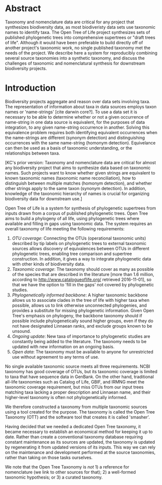 # Abstract

Taxonomy and nomenclature data are critical for any project that
synthesizes biodiversity data, as most biodiveristy data sets use
taxonomic names to identify taxa. The Open Tree of Life project
synthesizes sets of published phylogenetic trees into comprehensive
supertrees or "draft trees of life". Although it would have been
preferable to build directly off of another project's taxonomic work,
no single published taxonomy met the needs of the project. We describe
here a system for reproducibly combining several source taxonomies
into a synthetic taxonomy, and discuss the challenges of taxonomic and
nomenclatural synthesis for downstream biodiversity projects.

# Introduction

Biodiversity projects aggregate and reason over data sets involving
taxa.  The representation of information about taxa in data sources
employs taxon names or 'name-strings' [cite darwin core?].  To use a
data set it is necessary to be able to determine whether or not a
given occurrence of name-string in one data source is equivalent, for
the purposes of data integration, to any given name-string occurrence
in another.  Solving this equivalence problem requires both
identifying equivalent occurrences when the name-strings are different
(synonym detection) and distinguishing occurrences with the same
name-string (homonym detection).  Equivelance can then be used as a
basis of taxonomic understanding, or the relationships between taxa.

[KC's prior version: Taxonomy and nomenclature data are critical for almost any
biodiversity project that aims to synthesize data based on taxonomic
names. Such projects want to know whether given strings are equivalent
to known taxonomic names (taxonomic name reconciliation), how to
distinguish between multiple matches (homonym detection),
and whether other strings apply to the same taxon (synonym detection).
In addition, knowledge of the taxonomic hierarchy of names is crucial
for organizing biodiversity data for downstream use.]

Open Tree of Life is a system for synthesis of phylogenetic supertrees from
inputs drawn from a corpus of published phylogenetic trees. Open Tree aims to
build a phylogeny of all life, using phylogenetic trees where available and filling
in gaps using taxonomic data. The system
requires an overall taxonomy of life meeting the following requirements:

 1. *OTU coverage*: Connecting the OTUs (operational taxonomic units)
    described by tip labels on phylogenetic
    trees to external taxonomic sources allows discovery of equivalences
    between OTUs in different phylogenetic trees, enabling
    tree comparison and
    supertree construction.
    In addition, it gives a way to integrate phylogenetic data with
    other kinds of biodiversity data.
 1. *Taxonomic coverage*: The taxonomy should cover as many as possible of
    the species
    that are described in the literature [more than 1.6 million, according to
    http://www.catalogueoflife.org/ retrieved 2016-11-01], so that we
    have the option to 'fill in the gaps' not covered by phylogenetic studies.  
 1. *Phylogenetically informed backbone*: A higher taxonomic backbone 
    allows us to associate
    clades in the tree of life with higher taxa when possible, allows us to
    link otherwise unconnected phylogenies, and provides a
    substitute for missing phylogenetic information.
    Given Open Tree's emphasis on phylogeny, the backbone taxonomy should 
    if possible include phylogenetically sound higher groups, even if
    they do not have designated Linnaean ranks, and exclude groups known
    to be unsound.
 1. *Ongoing update*: New taxa of importance to phylogenetic studies
    are constantly being added to the literature.
    The taxonomy needs to be updated with new information on an ongoing basis.
 1. *Open data*: The taxonomy must be available to anyone for unrestricted use 
    without agreement to any terms of use.

No single available taxonomic source meets all three requirements.
NCBI taxonomy has good coverage of OTUs, but its taxonomic coverage is
limited to taxa that have sequence data in GenBank. On the other hand,
traditional all-life taxonomies such as Catalog of Life, GBIF, and
IRMNG meet the taxonomic coverage requirement, but miss OTUs from our
input trees matching taxa lacking a proper description and Linnaean
name, and their higher-level taxonomy is often not phylogenetically
informed.

We therefore constructed a taxonomy from multiple taxonomic sources
using a tool created for the purpose.  The taxonomy is called the Open
Tree Taxonomy (OTT) and the software tool that creates it is called
'smasher'.

Having decided that we needed a dedicated Open Tree taxonomy, it
became necessary to establish an economical method for keeping it up
to date.  Rather than create a conventional taxonomy database
requiring constant maintenance as its sources are updated, the
taxonomy is updated by regenerating it from updated versions of its
inputs.  This way we can rely on the maintenance and development
performed at the source taxonomies, rather than taking on those tasks
ourselves.

We note that the Open Tree Taxonomy is *not* 1) a reference for nomenclature
(we link to other sources for that); 2) a well-formed taxonomic hypothesis; or
3) a curated taxonomy.
